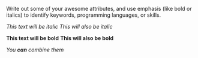Write out some of your awesome attributes, and use emphasis (like bold or italics) to identify keywords, programming languages, or skills. 


*This text will be italic*
_This will also be italic_

**This text will be bold**
__This will also be bold__

_You **can** combine them_


